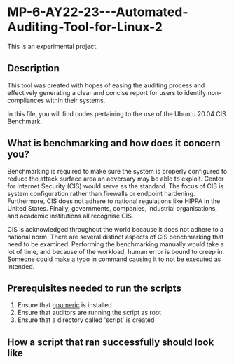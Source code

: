# MP-6-AY22-23---Automated-Auditing-Tool-for-Linux-2
This is an experimental project. 

## Description 
This tool was created with hopes of easing the auditing process and effectively generating a clear and concise report for
users to identify non-compliances within their systems. 

In this file, you will find codes pertaining to the use of the Ubuntu 20.04 CIS Benchmark. 

## What is benchmarking and how does it concern you? 
Benchmarking is required to make sure the system is properly configured to reduce the attack surface area an adversary may be able to exploit. Center for Internet Security (CIS) would serve as the standard. The focus of CIS is system configuration rather than firewalls or endpoint hardening. Furthermore, CIS does not adhere to national regulations like HIPPA in the United States. Finally, governments, companies, industrial organisations, and academic institutions all recognise CIS. 

CIS is acknowledged throughout the world because it does not adhere to a national norm. There are several distinct aspects of CIS benchmarking that need to be examined. Performing the benchmarking manually would take a lot of time, and because of the workload, human error is bound to creep in. Someone could make a typo in command causing it to not be executed as intended.

## Prerequisites needed to run the scripts
1. Ensure that [gnumeric](https://www.unixmen.com/install-gnumeric-1-12-23-on-ubuntu-15-04/) is installed 
2. Ensure that auditors are running the script as root 
3. Ensure that a directory called 'script' is created

## How a script that ran successfully should look like
